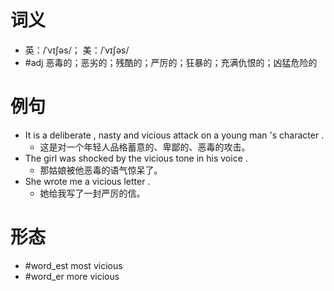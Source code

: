 # 词义
- 英：/ˈvɪʃəs/； 美：/ˈvɪʃəs/
- #adj 恶毒的；恶劣的；残酷的；严厉的；狂暴的；充满仇恨的；凶猛危险的
# 例句
- It is a deliberate , nasty and vicious attack on a young man 's character .
	- 这是对一个年轻人品格蓄意的、卑鄙的、恶毒的攻击。
- The girl was shocked by the vicious tone in his voice .
	- 那姑娘被他恶毒的语气惊呆了。
- She wrote me a vicious letter .
	- 她给我写了一封严厉的信。
# 形态
- #word_est most vicious
- #word_er more vicious
